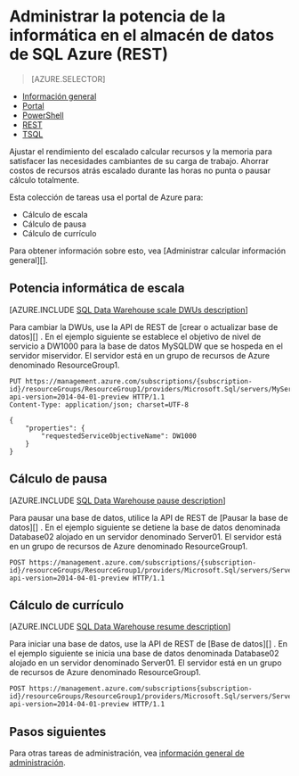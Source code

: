 <properties
   pageTitle="Administrar la potencia de la informática en el almacén de datos de SQL Azure (REST) | Microsoft Azure"
   description="Tareas de PowerShell para administrar potencia. Recursos de cálculo escala ajustando DWUs. O bien, pausar y reanudar calculan recursos para ahorrar costos."
   services="sql-data-warehouse"
   documentationCenter="NA"
   authors="barbkess"
   manager="barbkess"
   editor=""/>

<tags
   ms.service="sql-data-warehouse"
   ms.devlang="NA"
   ms.topic="article"
   ms.tgt_pltfrm="NA"
   ms.workload="data-services"
   ms.date="08/08/2016"
   ms.author="barbkess;sonyama"/>

# <a name="manage-compute-power-in-azure-sql-data-warehouse-rest"></a>Administrar la potencia de la informática en el almacén de datos de SQL Azure (REST)

> [AZURE.SELECTOR]
- [Información general](sql-data-warehouse-manage-compute-overview.md)
- [Portal](sql-data-warehouse-manage-compute-portal.md)
- [PowerShell](sql-data-warehouse-manage-compute-powershell.md)
- [REST](sql-data-warehouse-manage-compute-rest-api.md)
- [TSQL](sql-data-warehouse-manage-compute-tsql.md)


Ajustar el rendimiento del escalado calcular recursos y la memoria para satisfacer las necesidades cambiantes de su carga de trabajo. Ahorrar costos de recursos atrás escalado durante las horas no punta o pausar cálculo totalmente. 

Esta colección de tareas usa el portal de Azure para:

- Cálculo de escala
- Cálculo de pausa
- Cálculo de currículo

Para obtener información sobre esto, vea [Administrar calcular información general][].

<a name="scale-performance-bk"></a>
<a name="scale-compute-bk"></a>

## <a name="scale-compute-power"></a>Potencia informática de escala

[AZURE.INCLUDE [SQL Data Warehouse scale DWUs description](../../includes/sql-data-warehouse-scale-dwus-description.md)]

Para cambiar la DWUs, use la API de REST de [crear o actualizar base de datos][] . En el ejemplo siguiente se establece el objetivo de nivel de servicio a DW1000 para la base de datos MySQLDW que se hospeda en el servidor miservidor. El servidor está en un grupo de recursos de Azure denominado ResourceGroup1.

```
PUT https://management.azure.com/subscriptions/{subscription-id}/resourceGroups/ResourceGroup1/providers/Microsoft.Sql/servers/MyServer/databases/MySQLDW?api-version=2014-04-01-preview HTTP/1.1
Content-Type: application/json; charset=UTF-8

{
    "properties": {
        "requestedServiceObjectiveName": DW1000
    }
}
```

<a name="pause-compute-bk"></a>

## <a name="pause-compute"></a>Cálculo de pausa

[AZURE.INCLUDE [SQL Data Warehouse pause description](../../includes/sql-data-warehouse-pause-description.md)]

Para pausar una base de datos, utilice la API de REST de [Pausar la base de datos][] . En el ejemplo siguiente se detiene la base de datos denominada Database02 alojado en un servidor denominado Server01. El servidor está en un grupo de recursos de Azure denominado ResourceGroup1.

```
POST https://management.azure.com/subscriptions/{subscription-id}/resourceGroups/ResourceGroup1/providers/Microsoft.Sql/servers/Server01/databases/Database02/pause?api-version=2014-04-01-preview HTTP/1.1
```

<a name="resume-compute-bk"></a>

## <a name="resume-compute"></a>Cálculo de currículo

[AZURE.INCLUDE [SQL Data Warehouse resume description](../../includes/sql-data-warehouse-resume-description.md)]

Para iniciar una base de datos, use la API de REST de [Base de datos][] . En el ejemplo siguiente se inicia una base de datos denominada Database02 alojado en un servidor denominado Server01. El servidor está en un grupo de recursos de Azure denominado ResourceGroup1. 

```
POST https://management.azure.com/subscriptions{subscription-id}/resourceGroups/ResourceGroup1/providers/Microsoft.Sql/servers/Server01/databases/Database02/resume?api-version=2014-04-01-preview HTTP/1.1
```

<a name="next-steps-bk"></a>

## <a name="next-steps"></a>Pasos siguientes

Para otras tareas de administración, vea [información general de administración][].

<!--Image references-->

<!--Article references-->
[Información general de administración]: ./sql-data-warehouse-overview-manage.md
[Administrar información general de cálculo]: ./sql-data-warehouse-manage-compute-overview.md

<!--MSDN references-->
[Base de datos de pausa]: https://msdn.microsoft.com/library/azure/mt718817.aspx
[Base de datos de currículo]: https://msdn.microsoft.com/library/azure/mt718820.aspx
[Crear o actualizar la base de datos]: https://msdn.microsoft.com/library/azure/mt163685.aspx

<!--Other Web references-->

[Azure portal]: http://portal.azure.com/
